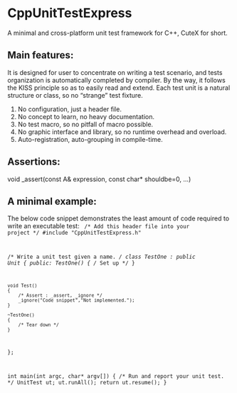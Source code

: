 # CppUnitTestExpress
 A minimal and cross-platform unit test framework for C++, CuteX for short.
 
## Main features:

It is designed for user to concentrate on writing a test scenario, and tests organization is automatically completed by compiler. By the way, it follows the KISS principle so as to easily read and extend.
Each test unit is a natural structure or class, so no “strange” test fixture.

1. No configuration, just a header file.
2. No concept to learn, no heavy documentation.
3. No test macro, so no pitfall of macro possible.
4. No graphic interface and library, so no runtime overhead and overload.
5. Auto-registration, auto-grouping in compile-time.

## Assertions:

void _assert(const A& expression, const char* shouldbe=0, ...)

## A minimal example:

The below code snippet demonstrates the least amount of code required to write an executable test: 
<code>
/* Add this header file into your project */
#include "CppUnitTestExpress.h"

/* Write a unit test given a name. */
class TestOne : public Unit<TestOne>
{
public:
	TestOne()
	{
		/* Set up */
	}

	void Test()
	{
		/* Assert : _assert, _ignore */
		_ignore("Code snippet","Not implemented.");
	}

	~TestOne()
	{
		/* Tear down */
	}
};

int main(int argc, char* argv[])
{
	/* Run and report your unit test. */
	UnitTest ut;
	ut.runAll();
	return ut.resume();
}
</code>